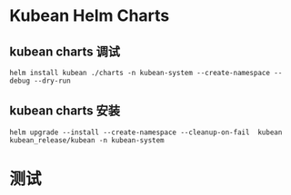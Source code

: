 #  Kubean Helm Charts

## kubean charts 调试
``` shell
helm install kubean ./charts -n kubean-system --create-namespace --debug --dry-run
```

## kubean charts 安装
``` shell
helm upgrade --install --create-namespace --cleanup-on-fail  kubean kubean_release/kubean -n kubean-system
```
# 测试
